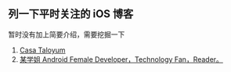## 列一下平时关注的 iOS 博客

暂时没有加上简要介绍，需要挖掘一下

1. [Casa Taloyum](http://casatwy.com/OOP_nomodel.html?utm_source=tuicool&utm_medium=referral)
2. [某学姐 Android Female Developer，Technology Fan，Reader。](http://mouxuejie.com//blog/2016-03-20/architecture-componentization/)
